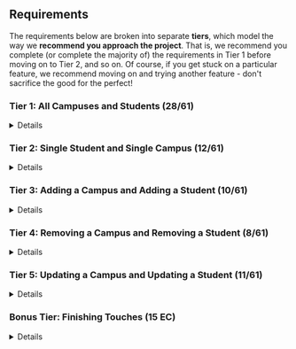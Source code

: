 ## Requirements

The requirements below are broken into separate **tiers**, which model the way we **recommend you approach the project**. That is, we recommend you complete (or complete the majority of) the requirements in Tier 1 before moving on to Tier 2, and so on. Of course, if you get stuck on a particular feature, we recommend moving on and trying another feature - don't sacrifice the good for the perfect!

### Tier 1: All Campuses and Students (28/61)

<details>

#### Frontend

- [ ] Write a component to display a list of all campuses (at least their names and images)
- [ ] Write a component to display a list of all students (at least their names)
- [ ] Write a campuses sub-reducer to manage campuses in your Redux store
- [ ] Write a students sub-reducer to manage students in your Redux store
- [ ] Display the all-campuses component when the url matches `/campuses`
- [ ] Display the all-students component when the url matches `/students`
- [ ] Add a links to the navbar that can be used to navigate to the all-campuses view and the all-students view

#### Backend

- [ x] Write a route to serve up all students
- [ x] Write a route to serve up all campuses

- Write a `campuses` model with the following information:
  - [x ] name - not empty or null
  - [x ] imageUrl - with a default value
  - [ x] address - not empty or null
  - [x ] description - extremely large text
- Write a `students` model with the following information:
  - [ x] firstName - not empty or null
  - [x ] lastName - not empty or null
  - [x ] email - not empty or null; must be a valid email
  - [x ] imageUrl - with a default value
  - [ x] gpa - decimal between 0.0 and 4.0
- [x ] Students may be associated with at most one campus. Likewise, campuses may be associated with many students

#### Seed

- [ ] Running the seed file creates campuses and students for demonstration purposes

Congrats! You have completed your first vertical slice! Make sure to `commit -m "Feature: Get All Campuses and Students"` before moving on (see RUBRIC.md - points are awarded/deducted for a proper git workflow)!

</details>

### Tier 2: Single Student and Single Campus (12/61)

<details>

#### Frontend

- Write a component to display a single campus with the following information:
  - [ ] The campus's name, image, address and description
  - [ ] A list of the names of all students in that campus (or a helpful message if it doesn't have any students)
- [ ] Display the appropriate campus's info when the url matches `/campuses/:campusId`
- [ ] Clicking on a campus from the all-campuses view should navigate to show that campus in the single-campus view

- Write a component to display a single student with the following information:
  - [ ] The student's full name, email, image, and gpa
  - [ ] The name of their campus (or a helpful message if they don't have one)
- [ ] Display the appropriate student when the url matches `/students/:studentId`
- [ ] Clicking on a student from the all-students view should navigate to show that student in the single-student view

- [ ] Clicking on the name of a student in the single-campus view should navigate to show that student in the single-student view
- [ ] Clicking on the name of a campus in the single-student view should navigate to show that campus in the single-campus view

#### Backend

- [ ] Write a route to serve up a single campus (based on its id), _including that campuses' students_
- [ ] Write a route to serve up a single student (based on their id), _including that student's campus_

Congrats! You have completed your second vertical slice! Make sure to `commit -m "Feature: Get Single Campus and Student"` before moving on (see RUBRIC.md - points are awarded/deducted for a proper git workflow)!

</details>

### Tier 3: Adding a Campus and Adding a Student (10/61)

<details>

#### Frontend

- [ ] Write a component to display a form for adding a new campus that contains inputs for _at least_ the name and address.
- [ ] Display this component EITHER as part of the all-campuses view, or as its own view
- Submitting the form with a valid name/address should:

  - [ ] Make an AJAX request that causes the new campus to be persisted in the database
  - [ ] Add the new campus to the list of campuses without needing to refresh the page

- [ ] Write a component to display a form for adding a new student that contains inputs for _at least_ first name, last name and email
- [ ] Display this component EITHER as part of the all-students view, or as its own view
- Submitting the form with a valid first name/last name/email should:
  - [ ] Make an AJAX request that causes the new student to be persisted in the database
  - [ ] Add the new student to the list of students without needing to refresh the page

#### Backend

- [ ] Write a route to add a new campus
- [ ] Write a route to add a new student

Congrats! You have completed your third vertical slice! Make sure to `commit -m "Feature: Add Campus and Student"` before moving on (see RUBRIC.md - points are awarded/deducted for a proper git workflow)!

</details>

### Tier 4: Removing a Campus and Removing a Student (8/61)

<details>

#### Frontend

- [ ] In the all-campuses view, include an `X` button next to each campus
- Clicking the `X` button should:

  - [ ] Make an AJAX request that causes that campus to be removed from database
  - [ ] Remove the campus from the list of campuses without needing to refresh the page

- [ ] In the all-students view, include an `X` button next to each student
- Clicking the `X` button should:
  - [ ] Make an AJAX request that causes that student to be removed from database
  - [ ] Remove the student from the list of students without needing to refresh the page

#### Backend

- [ ] Write a route to remove a campus (based on its id)
- [ ] Write a route to remove a student (based on their id)

Congrats! You have completed your fourth vertical slice! Make sure to `commit -m "Feature: Remove Campus and Student"` before moving on (see RUBRIC.md - points are awarded/deducted for a proper git workflow)!

</details>

### Tier 5: Updating a Campus and Updating a Student (11/61)

<details>

#### Frontend

- [ ] Write a component to display a form updating _at least_ a campus's name and address
- [ ] Display this component EITHER as part of the single-campus view, or as its own view
- Submitting the form with valid data should:
  - [ ] Make an AJAX request that causes that campus to be updated in the database
  - [ ] Update the campus in the current view without needing to refresh the page
- [ ] In the single-campus view, display an `Unregister` button next to each of its students, which removes the student from the campus (in the database as well as this view); hint: the student is still in the database but is no longer associated with the campus

- [ ] Write a component to display a form updating _at least_ a student's first and last names, and email
- [ ] Display this component EITHER as part of the single-student view, or as its own view
- Submitting the form with valid data should:
  - [ ] Make an AJAX request that causes that student to be updated in the database
  - [ ] Update the student in the current view without needing to refresh the page

#### Backend

- [ ] Write a route to update an existing campus
- [ ] Write a route to update an existing student

</details>

### Bonus Tier: Finishing Touches (15 EC)

<details>

#### Testing

- Write the following tests, each marked with a \*\*\* in the tests directory
  - [ ] React (AllCampuses): renders "No Campuses" if passed an empty array of campuses
  - [ ] React (AllStudents): renders "No Students" if passed an empty array of students
  - [ ] Redux (campuses): returns the initial state by default
  - [ ] Redux (students): returns the initial state by default
  - [ ] Express: GET /api/students responds with all students
  - [ ] Sequelize (Campus): requires name and address
  - [ ] Sequelize (Student): email must be a valid email
  - [ ] Navigation: navbar to navigate to home, campuses, students

#### Finishing Touches

- [ ] If a user attempts to add a new student or campus without a required field, a helpful message should be displayed
- [ ] If a user attempts to access a page that doesn't exist (ex. `/potato`), a helpful "not found" message should be displayed
- [ ] If a user attempts to view a student/campus that doesn't exist, a helpful message should be displayed
- [ ] Whenever a component needs to wait for data to load from the server, a "loading" message should be displayed until the data is available
- [ ] Overall, the app is spectacularly styled and visually stunning

#### Ordering

- [ ] Create option for students to be ordered based on lastName on all-students view
- [ ] Create option for students to be ordered based on GPA on all-students view
- [ ] Create option for campuses to be ordered based on number of enrolled students on all-campuses view

#### Filtering

- [ ] Create a filter on all-students view to only show students who are not registered to a campus
- [ ] Create a filter on the all-campuses view to only show campuses that do not have any registered students

#### Seeding & Pagination

- [ ] Seed 100+ students and 100+ campuses
- [ ] Implement _front-end_ pagination for the all-students view (e.g. `/students?page=1` renders the first ten students, and `/students?page=2` renders students 11-20)
- [ ] Implement _front-end_ pagination for the all-campuses view (e.g. `/campuses?page=1` renders the first ten campuses, and `/campuses?page=2` renders campuses 11-20)
- [ ] Implement _back-end_ pagination for students (e.g. `/api/students?page=1` returns the first ten students' data, and `/api/students?page=2` returns students 11-20)
- [ ] Implement _back-end_ pagination for campuses (e.g. `/api/campuses?page=1` returns the first ten campuses' data, and `/api/campuses?page=2` returns campuses 11-20)

</details>
